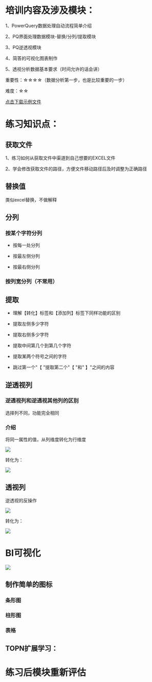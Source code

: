 # 培训内容及涉及模块：

1、PowerQuery数据处理自动流程简单介绍

2、PQ界面处理数据模块-替换/分列/提取模块

3、PQ逆透视模块

4、简答的可视化图表制作

5、透视分析数据基本要求（时间允许的话会讲）

重要性：☆☆☆☆（数据分析第一步，也是比较重要的一步）

难度：☆☆



[点击下载示例文件](https://leigongzi-my.sharepoint.com/:x:/g/personal/bi_kuaidao_cc/EfQH8s12iSBDn-vR4D1kNsoB0O6JSbqvPWP7iofpqB6Lsw?e=ymzUTR)

# 练习知识点：

## 获取文件

1、练习如何从获取文件中渠道到自己想要的EXCEL文件

2、学会修改获取文件的路径，方便文件移动路径后及时调整为正确路径

## 替换值

类似excel替换，不做解释

## 分列

### 按某个字符分列

- 按每一处分列

- 按最左侧分列

- 按最右侧分列

### 按列宽分列（不常用）



## 提取

- 理解【转化】标签和【添加列】标签下同样功能的区别

- 提取左侧多少字符

- 提取右侧多少字符

- 提取中间第几个到第几个字符

- 提取某两个符号之间的字符

- 跳过第一个"【 "提取第二个"【 "和" 】"之间的内容



## 逆透视列

### 逆透视列和逆透视其他列的区别

选择列不同，功能完全相同

### 介绍

将同一属性的值，从列维度转化为行维度

![](http://leigongzi.oss-cn-beijing.aliyuncs.com/18-10-2/48279511.jpg)

转化为：

![](http://leigongzi.oss-cn-beijing.aliyuncs.com/18-10-2/6437279.jpg)

## 透视列

逆透视的反操作

![](http://leigongzi.oss-cn-beijing.aliyuncs.com/18-10-2/6437279.jpg)

转化为：

![](http://leigongzi.oss-cn-beijing.aliyuncs.com/18-10-2/48279511.jpg)

# BI可视化

![](http://leigongzi.oss-cn-beijing.aliyuncs.com/18-10-2/59564964.jpg)

## 制作简单的图标
### 条形图
### 柱形图
### 表格
## TOPN扩展学习：


# 练习后模块重新评估





